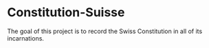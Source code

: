 # Constitution-Suisse

The goal of this project is to record the Swiss Constitution in all of its incarnations.
